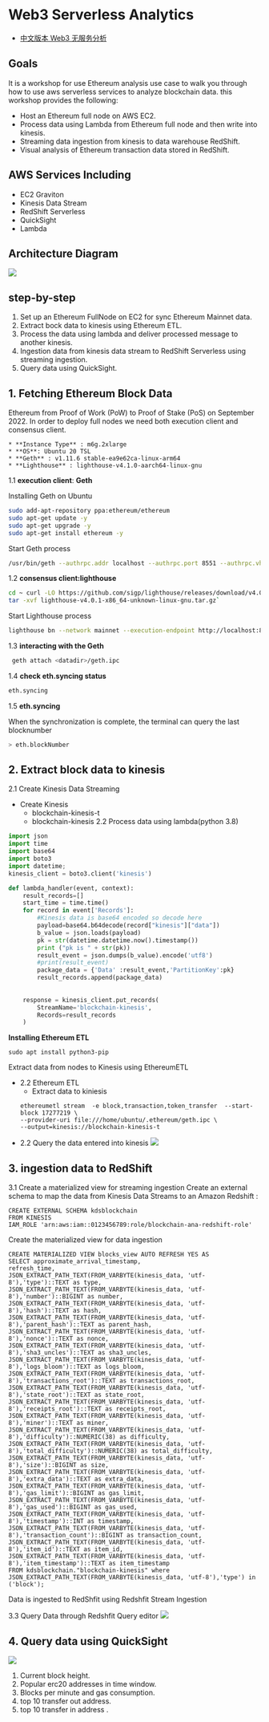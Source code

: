 # **Web3** **Serverless** Analytics

* [中文版本 Web3 无服务分析](./README_CN.md)

## **Goals**
It is a  workshop for use Ethereum analysis use case to walk you through how to use aws serverless services to analyze blockchain data. this workshop provides the following:
* Host an Ethereum full node on AWS EC2.
* Process data using Lambda  from  Ethereum full node and then write into kinesis.
* Streaming data ingestion from kinesis to data warehouse RedShift.
* Visual analysis of Ethereum transaction data stored in RedShift. 

## **AWS Services Including**

* EC2 Graviton
* Kinesis Data Stream
* RedShift Serverless
* QuickSight
* Lambda

## Architecture Diagram

![](./assets/architecture.jpg)

## step-by-step 
1. Set up an Ethereum FullNode on EC2 for sync Ethereum Mainnet data.
2. Extract bock data to kinesis using Ethereum ETL.
3. Process the data using lambda and deliver processed message to another kinesis.
4. Ingestion data from kinesis data stream to RedShift Serverless using streaming ingestion.
5. Query data using QuickSight.


## 1. Fetching Ethereum Block Data
Ethereum from Proof of Work (PoW) to Proof of Stake (PoS) on September 2022. In order to deploy full nodes we need both execution client and consensus client.


    * **Instance Type** : m6g.2xlarge
    * **OS**: Ubuntu 20 TSL
    * **Geth** : v1.11.6 stable-ea9e62ca-linux-arm64
    * **Lighthouse** : lighthouse-v4.1.0-aarch64-linux-gnu


1.1 **execution client**: **Geth**

Installing Geth on Ubuntu

```bash
sudo add-apt-repository ppa:ethereum/ethereum
sudo apt-get update -y
sudo apt-get upgrade -y
sudo apt-get install ethereum -y
```
Start Geth process
    
```bash
/usr/bin/geth --authrpc.addr localhost --authrpc.port 8551 --authrpc.vhosts localhost --authrpc.jwtsecret /tmp/jwtsecret --syncmode snap --http --http.api personal,eth,net,web3,txpool --http.corsdomain *
```

   1.2 **consensus client:lighthouse**

   ```bash
   cd ~ curl -LO https://github.com/sigp/lighthouse/releases/download/v4.0.1/lighthouse-v4.0.1-x86_64-unknown-linux-gnu.tar.gz 
   tar -xvf lighthouse-v4.0.1-x86_64-unknown-linux-gnu.tar.gz`
   ```
Start Lighthouse  process

```bash
lighthouse bn --network mainnet --execution-endpoint http://localhost:8551 --execution-jwt /tmp/jwtsecret --checkpoint-sync-url=https://mainnet.checkpoint.sigp.io  --disable-deposit-contract-sync
```

   1.3 **interacting with the Geth**
   ```bash
    geth attach <datadir>/geth.ipc
   ```

   1.4 **check  eth.syncing status**
   ```bash
   eth.syncing
   ```
1.5 **eth.syncing**

   When the synchronization is complete, the terminal can query the last blocknumber
   ```bash
   > eth.blockNumber
   ```
   
   
  

## **2. Extract block data to kinesis**
2.1 Create Kinesis Data Streaming 
* Create Kinesis 
  * blockchain-kinesis-t
  * blockchain-kinesis
2.2 Process data using lambda(python 3.8)
``` python
import json
import time
import base64
import boto3
import datetime;
kinesis_client = boto3.client('kinesis')

def lambda_handler(event, context):
    result_records=[]
    start_time = time.time() 
    for record in event['Records']:
        #Kinesis data is base64 encoded so decode here
        payload=base64.b64decode(record["kinesis"]["data"])
        b_value = json.loads(payload)       
        pk = str(datetime.datetime.now().timestamp())
        print ("pk is " + str(pk))
        result_event = json.dumps(b_value).encode('utf8')
        #print(result_event)        
        package_data = {'Data' :result_event,'PartitionKey':pk}
        result_records.append(package_data)
        
        
    response = kinesis_client.put_records(
        StreamName='blockchain-kinesis',
        Records=result_records
    )
```
**Installing Ethereum ETL**

`sudo apt install python3-pip`

Extract data from nodes to Kinesis using EthereumETL
* 2.2 Ethereum ETL 
    * Extract data to kiniesis
    ```
    ethereumetl stream  -e block,transaction,token_transfer  --start-block 17277219 \
    --provider-uri file:///home/ubuntu/.ethereum/geth.ipc \
    --output=kinesis://blockchain-kinesis-t
    ```
* 2.2 Query the data entered into kinesis
![](./assets/kinesis-1.jpg)


## 3. ingestion data to RedShift
3.1   Create a materialized view for streaming ingestion
Create an external schema to map the data from Kinesis Data Streams to an Amazon Redshift :
```
CREATE EXTERNAL SCHEMA kdsblockchain
FROM KINESIS
IAM_ROLE 'arn:aws:iam::0123456789:role/blockchain-ana-redshift-role'
```

Create the materialized view for data ingestion
```
CREATE MATERIALIZED VIEW blocks_view AUTO REFRESH YES AS
SELECT approximate_arrival_timestamp,
refresh_time,
JSON_EXTRACT_PATH_TEXT(FROM_VARBYTE(kinesis_data, 'utf-8'),'type')::TEXT as type,
JSON_EXTRACT_PATH_TEXT(FROM_VARBYTE(kinesis_data, 'utf-8'),'number')::BIGINT as number,
JSON_EXTRACT_PATH_TEXT(FROM_VARBYTE(kinesis_data, 'utf-8'),'hash')::TEXT as hash,
JSON_EXTRACT_PATH_TEXT(FROM_VARBYTE(kinesis_data, 'utf-8'),'parent_hash')::TEXT as parent_hash,
JSON_EXTRACT_PATH_TEXT(FROM_VARBYTE(kinesis_data, 'utf-8'),'nonce')::TEXT as nonce,
JSON_EXTRACT_PATH_TEXT(FROM_VARBYTE(kinesis_data, 'utf-8'),'sha3_uncles')::TEXT as sha3_uncles,
JSON_EXTRACT_PATH_TEXT(FROM_VARBYTE(kinesis_data, 'utf-8'),'logs_bloom')::TEXT as logs_bloom,
JSON_EXTRACT_PATH_TEXT(FROM_VARBYTE(kinesis_data, 'utf-8'),'transactions_root')::TEXT as transactions_root,
JSON_EXTRACT_PATH_TEXT(FROM_VARBYTE(kinesis_data, 'utf-8'),'state_root')::TEXT as state_root,
JSON_EXTRACT_PATH_TEXT(FROM_VARBYTE(kinesis_data, 'utf-8'),'receipts_root')::TEXT as receipts_root,
JSON_EXTRACT_PATH_TEXT(FROM_VARBYTE(kinesis_data, 'utf-8'),'miner')::TEXT as miner,
JSON_EXTRACT_PATH_TEXT(FROM_VARBYTE(kinesis_data, 'utf-8'),'difficulty')::NUMERIC(38) as difficulty,
JSON_EXTRACT_PATH_TEXT(FROM_VARBYTE(kinesis_data, 'utf-8'),'total_difficulty')::NUMERIC(38) as total_difficulty,
JSON_EXTRACT_PATH_TEXT(FROM_VARBYTE(kinesis_data, 'utf-8'),'size')::BIGINT as size,
JSON_EXTRACT_PATH_TEXT(FROM_VARBYTE(kinesis_data, 'utf-8'),'extra_data')::TEXT as extra_data,
JSON_EXTRACT_PATH_TEXT(FROM_VARBYTE(kinesis_data, 'utf-8'),'gas_limit')::BIGINT as gas_limit,
JSON_EXTRACT_PATH_TEXT(FROM_VARBYTE(kinesis_data, 'utf-8'),'gas_used')::BIGINT as gas_used,
JSON_EXTRACT_PATH_TEXT(FROM_VARBYTE(kinesis_data, 'utf-8'),'timestamp')::INT as timestamp,
JSON_EXTRACT_PATH_TEXT(FROM_VARBYTE(kinesis_data, 'utf-8'),'transaction_count')::BIGINT as transaction_count,
JSON_EXTRACT_PATH_TEXT(FROM_VARBYTE(kinesis_data, 'utf-8'),'item_id')::TEXT as item_id,
JSON_EXTRACT_PATH_TEXT(FROM_VARBYTE(kinesis_data, 'utf-8'),'item_timestamp')::TEXT as item_timestamp
FROM kdsblockchain."blockchain-kinesis" where JSON_EXTRACT_PATH_TEXT(FROM_VARBYTE(kinesis_data, 'utf-8'),'type') in ('block');
```
Data is ingested to RedShfit using Redshfit Stream Ingestion

3.3 Query Data through Redshfit Query editor
![](./assets/redshift-data.jpg)



## 4. Query data using QuickSight

![](./assets/quicksight.jpg)

1. Current block height.
2. Popular erc20 addresses in time window.
3. Blocks per minute and gas consumption.
4. top 10 transfer out address.
5. top 10 transfer in address .


